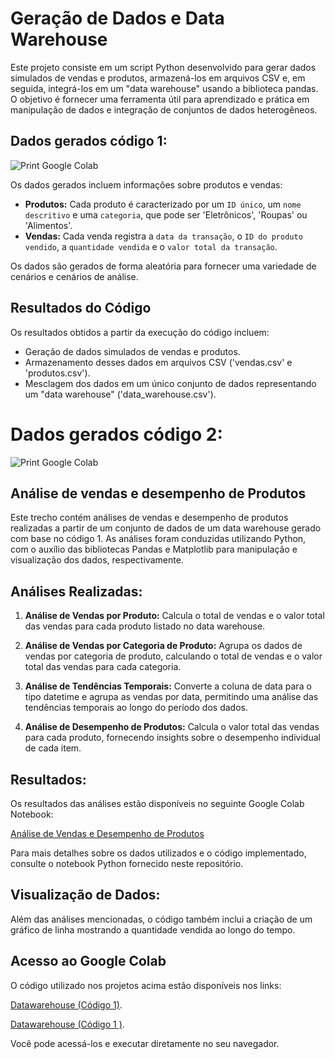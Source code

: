 # Geração de Dados e Data Warehouse

Este projeto consiste em um script Python desenvolvido para gerar dados simulados de vendas e produtos, armazená-los em arquivos CSV e, em seguida, integrá-los em um "data warehouse" usando a biblioteca pandas. O objetivo é fornecer uma ferramenta útil para aprendizado e prática em manipulação de dados e integração de conjuntos de dados heterogêneos.

## Dados gerados código 1:
![Print Google Colab](https://i.imgur.com/jpSPuNI.png)

Os dados gerados incluem informações sobre produtos e vendas:

- **Produtos:** Cada produto é caracterizado por um `ID único`, um `nome descritivo` e uma `categoria`, que pode ser 'Eletrônicos', 'Roupas' ou 'Alimentos'.
- **Vendas:** Cada venda registra a `data da transação`, o `ID do produto vendido`, a `quantidade vendida` e o `valor total da transação`.

Os dados são gerados de forma aleatória para fornecer uma variedade de cenários e cenários de análise.

## Resultados do Código

Os resultados obtidos a partir da execução do código incluem:

- Geração de dados simulados de vendas e produtos.
- Armazenamento desses dados em arquivos CSV ('vendas.csv' e 'produtos.csv').
- Mesclagem dos dados em um único conjunto de dados representando um "data warehouse" ('data_warehouse.csv').

# Dados gerados código 2:
![Print Google Colab](https://i.imgur.com/0XmEz1F.png)
  
## Análise de vendas e desempenho de Produtos

Este trecho contém análises de vendas e desempenho de produtos realizadas a partir de um conjunto de dados de um data warehouse gerado com base no código 1. As análises foram conduzidas utilizando Python, com o auxílio das bibliotecas Pandas e Matplotlib para manipulação e visualização dos dados, respectivamente.

## Análises Realizadas:

1. **Análise de Vendas por Produto:** Calcula o total de vendas e o valor total das vendas para cada produto listado no data warehouse.

2. **Análise de Vendas por Categoria de Produto:** Agrupa os dados de vendas por categoria de produto, calculando o total de vendas e o valor total das vendas para cada categoria.

3. **Análise de Tendências Temporais:** Converte a coluna de data para o tipo datetime e agrupa as vendas por data, permitindo uma análise das tendências temporais ao longo do período dos dados.

4. **Análise de Desempenho de Produtos:** Calcula o valor total das vendas para cada produto, fornecendo insights sobre o desempenho individual de cada item.

## Resultados:

Os resultados das análises estão disponíveis no seguinte Google Colab Notebook:

[Análise de Vendas e Desempenho de Produtos](link_do_seu_google_colab)

Para mais detalhes sobre os dados utilizados e o código implementado, consulte o notebook Python fornecido neste repositório.

## Visualização de Dados:

Além das análises mencionadas, o código também inclui a criação de um gráfico de linha mostrando a quantidade vendida ao longo do tempo.

## Acesso ao Google Colab

O código utilizado nos projetos acima estão disponíveis nos links:

 [Datawarehouse (Código 1)](https://colab.research.google.com/drive/1lb7AyWNA10QpnyAtfmnO6WTBD3E-8jer?usp=sharing). 
 
 [Datawarehouse (Código 1 )](https://colab.research.google.com/drive/1lb7AyWNA10QpnyAtfmnO6WTBD3E-8jer?usp=sharing). 

Você pode acessá-los e executar diretamente no seu navegador.
